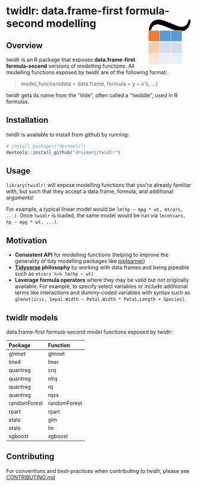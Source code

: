 
<!-- README.md is generated from README.Rmd. Please edit that file -->
twidlr: data.frame-first formula-second modelling <img src="man/figures/logo.png" align="right" />
==================================================================================================

Overview
--------

twidlr is an R package that exposes **data.frame-first formula-second** versions of modelling functions. All modelling functions exposed by twidlr are of the following format:

> model\_function(data = data.frame, formula = y ~ x's, ...)

twidlr gets its name from the "tilde", often called a "twiddle", used in R formulas.

Installation
------------

twidlr is available to install from github by running:

``` r
# install.packages("devtools")
devtools::install_github("drsimonj/twidlr")
```

Usage
-----

`library(twidlr)` will expose modelling functions that you're already familiar with, but such that they accept a data frame, formula, and additional arguments!

For example, a typical linear model would be `lm(hp ~ mpg * wt, mtcars, ...)`. Once `twidlr` is loaded, the same model would be run via `lm(mtcars, hp ~ mpg * wt, ...)`.

Motivation
----------

-   **Consistent API** for modelling functions (helping to improve the generality of tidy modelling packages like [piplearner](https://github.com/drsimonj/pipelearner))
-   **[Tidyverse](http://tidyverse.org/) philosophy** by working with data frames and being pipeable such as `mtcars %>% lm(hp ~ wt)`
-   **Leverage formula operators** where they may be valid but not originally available. For example, to specify select variables or include additional terms like interactions and dummy-coded variables with syntax such as `glmnet(iris, Sepal.Width ~ Petal.Width * Petal.Length + Species)`.

twidlr models
-------------

data.frame-first formula-second model functions exposed by twidlr:

| Package      | Function     |
|:-------------|:-------------|
| glmnet       | glmnet       |
| lme4         | lmer         |
| quantreg     | crq          |
| quantreg     | nlrq         |
| quantreg     | rq           |
| quantreg     | rqss         |
| randomForest | randomForest |
| rpart        | rpart        |
| stats        | glm          |
| stats        | lm           |
| xgboost      | xgboost      |

Contributing
------------

For conventions and best-practices when contributing to twidlr, please see [CONTRIBUTING.md](https://github.com/drsimonj/twidlr/blob/master/CONTRIBUTING.md)
